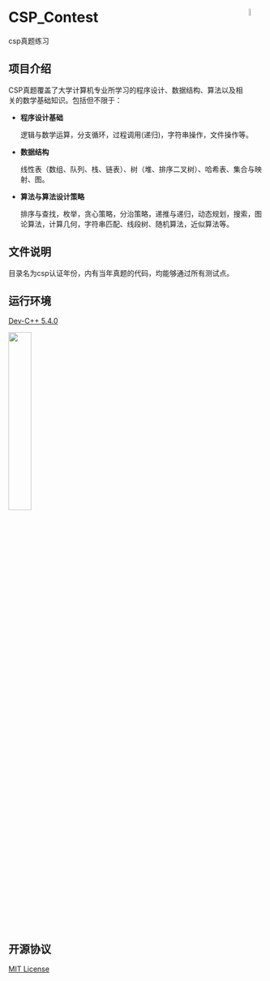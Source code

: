 # CSP_Contest<img src="https://github.com/shawnco411/Data_Structure/blob/master/shawnco4111.png" width="6%" align="right">
csp真题练习
## 项目介绍

CSP真题覆盖了大学计算机专业所学习的程序设计、数据结构、算法以及相关的数学基础知识。包括但不限于：

* **程序设计基础**

    逻辑与数学运算，分支循环，过程调用(递归)，字符串操作，文件操作等。

* **数据结构**

    线性表（数组、队列、栈、链表）、树（堆、排序二叉树）、哈希表、集合与映射、图。

* **算法与算法设计策略**

    排序与查找，枚举，贪心策略，分治策略，递推与递归，动态规划，搜索，图论算法，计算几何，字符串匹配、线段树、随机算法，近似算法等。

## 文件说明
目录名为csp认证年份，内有当年真题的代码，均能够通过所有测试点。

## 运行环境

[Dev-C++ 5.4.0](http://upload.lanqiao.cn/file/20161107/1478502584857555.rar "Dev-C++ 5.4.0")

<img src="https://github.com/shawnco411/C-programming/blob/master/timg.jpg" width="30%">


## 开源协议

[MIT License](LICENSE)
